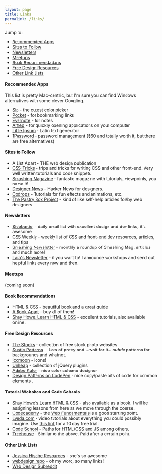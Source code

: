 ```yaml
---
layout: page
title: Links
permalink: /links/
---
```


<p class="post-meta">Jump to:</p>

* [Recommended Apps](#recommended-apps)
* [Sites to Follow](#sites-to-follow)
* [Newsletters](#newsletters)
* [Meetups](#meetups)
* [Book Recommendations](#book-recommendations)
* [Free Design Resources](#free-design-resources)
* [Other Link Lists](#other-link-lists)


#### Recommended Apps

<p class="post-meta">This list is pretty Mac-centric, but I'm sure you can find Windows alternatives with some clever Googling.</p>

*   [Sip](http://theolabrothers.com/sip/) - the cutest color picker
*   [Pocket](http://getpocket.com/) - for bookmarking links
*   [Evernote](http://evernote.com) - for notes
*   [Alfred](http://www.alfredapp.com/) - for quickly opening applications on your computer
*   [Little Ipsum](http://littleipsum.com/) - Latin text generator
*   [1Password](https://agilebits.com/onepassword) - password management ($60 and totally worth it, but there are free alternatives)

#### Sites to Follow

*   [A List Apart](http://alistapart.com) - THE web design publication
*   [CSS-Tricks](http://css-tricks.com) - trips and tricks for writing CSS and other front-end. Very well written tutorials and code snippets
*   [Smashing Magazine](http://smashingmagazine.com) - fantastic magazine with tutorials, viewpoints, you name it!
*   [Designer News](https://news.layervault.com) - Hacker News for designers.
*	[Codrops](http://tympanus.net/codrops/) - Tutorials for fun effects and animations, etc.
* 	[The Pastry Box Project](https://the-pastry-box-project.net/) - kind of like self-help articles for/by web designers.

#### Newsletters

*   [Sidebar.io](http://sidebar.io)  - daily email list with excellent design and dev links, it's awesome
*   [CSS Weekly](http://css-weekly.com/) - weekly list of CSS and front-end dev resources, articles, and tips
*   [Smashing Newsletter](http://www.smashingmagazine.com/the-smashing-newsletter/) - monthly a roundup of Smashing Mag. articles and much more!
*   [Lara's Newsletter](http://eepurl.com/0qpQn) - if you want to! I announce workshops and send out helpful links every now and then.

#### Meetups

(coming soon)

#### Book Recommendations

*   [HTML &amp; CSS](http://www.htmlandcssbook.com/) - beautiful book and a great guide
*   [A Book Apart](http://abookapart.com) - buy all of them!
* 	[Shay Howe, Learn HTML &amp; CSS](http://learn.shayhowe.com/assets/images/book/book-sm.png) - excellent tutorials, also available online.

#### Free Design Resources

*   [The Stocks](http://thestocks.im/) - collection of free stock photo websites
*   [Subtle Patterns](http://subtlepatterns.com/) -  Lots of pretty and ...wait for it... _subtle_ patterns for backgrounds and whatnot.
*   [Icomoon](https://icomoon.io/) - icons!
*   [Unheap](unheap.com) - collection of jQuery plugins
*   [Adobe Kuler](http://kuler.adobe.com) - nice color scheme designer
*   [Design Patterns on CodePen](http://codepen.io/patterns) - nice copy/paste bits of code for common elements .

#### Tutorial Websites and Code Schools

* [Shay Howe's Learn HTML &amp; CSS](http://learn.shayhowe.com) - also available as a book. I will be assigning lessons from here as we move through the course.
* [Codecademy](http://www.codecademy.com/) - the [Web Fundamentals](http://www.codecademy.com/en/tracks/web) is a good starting point.
* [Lynda.com](http://lynda.com) - video tutorials about everything you could possibly imagine. Use [this link](http://lynda.com/shoptalk) for a 10 day free trial.
* [Code School](https://www.codeschool.com/paths) - Paths for HTML/CSS and JS among others.
* [Treehouse](http://teamtreehouse.com) - Similar to the above. Paid after a certain point.


#### Other Link Lists

*   [Jessica Hische Resources](http://jessicahische.is/heretohelp) - she's so awesome
*   [webdesign repo](http://www.webdesignrepo.com/) - oh my word, so many links!
*   [Web Design Subreddit](http://www.reddit.com/r/web_design)
